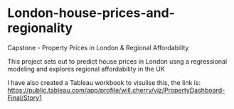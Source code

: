 # London-house-prices-and-regionality
Capstone - Property Prices in London &amp; Regional Affordability

This project sets out to predict house prices in London usng a regressional modeling and explores regional affordability in the UK

I have also created a Tableau workbook to visulise this, the link is: https://public.tableau.com/app/profile/will.cherry/viz/PropertyDashboard-Final/Story1
